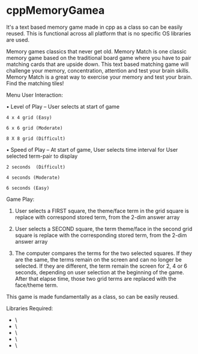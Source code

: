 # cppMemoryGamea
It's a text based memory game made in cpp as a class so can be easily reused. This is functional across all platform that is no specific OS libraries are used.

Memory games classics that never get old. Memory Match is one classic memory game based on the traditional board game where you have to pair matching cards that are upside down. This text based matching game will challenge your memory, concentration, attention and test your brain skills. Memory Match is a great way to exercise your memory and test your brain. Find the matching tiles!

Menu User Interaction:

  •	Level of Play – User selects at start of game
  
    4 x 4 grid (Easy)
    
    6 x 6 grid (Moderate)
    
    8 X 8 grid (Difficult)
    
  •	Speed  of Play – At start of game, User selects time interval for User selected term-pair to display
  
    2 seconds  (Difficult)
    
    4 seconds (Moderate)
    
    6 seconds (Easy)
    
Game Play:

1)	User selects a FIRST square, the theme/face term  in the grid square is replace with correspond stored term, from the 2-dim answer array

2)	User selects a SECOND square, the term theme/face in the second grid square is replace with the corresponding stored term, from the 2-dim answer array

3)	The computer compares the terms for the two selected squares.
If they are the same, the terms remain on the screen and can no longer be selected.
If they are different, the term remain the screen for 2, 4 or 6 seconds, depending on user selection at the beginning of the game.  After that elapse time, those two grid terms are replaced with the face/theme term.

This game is made fundamentally as a class, so can be easily reused.

Libraries Required:
<ul>
<li>\<iostream\></li>
<li>\<stdlib.h\></li>
<li>\<iomanip\></li>
<li>\<random\></li>
<li>\<algorithm\></li>
</ul>
